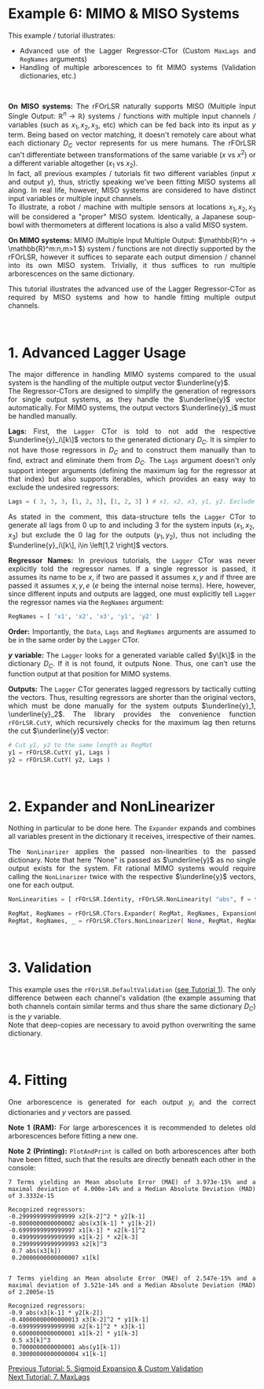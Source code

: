 <div align="justify">

# Example 6: MIMO & MISO Systems

This example / tutorial illustrates:
- Advanced use of the Lagger Regressor-CTor (Custom `MaxLags` and `RegNames` arguments)
- Handling of multiple arborescences to fit MIMO systems (Validation dictionaries, etc.)

<br/>

**On MISO systems:** The rFOrLSR naturally supports MISO (Multiple Input Single Output: $\mathbb{R}^n → \mathbb{R}$) systems / functions with multiple input channels / variables (such as $x_1, x_2,x_3,$ etc) which can be fed back into its input as $y$ term. Being based on vector matching, it doesn't remotely care about what each dictionary $D_C$ vector represents for us mere humans. The rFOrLSR can't differentiate between transformations of the same variable ($x$ vs $x^2$) or a different variable altogether ($x_1$ vs $x_2$).  
In fact, all previous examples / tutorials fit two different variables (input $x$ and output $y$), thus, strictly speaking we've been fitting MISO systems all along. In real life, however, MISO systems are considered to have distinct input variables or multiple input channels.  
To illustrate, a robot / machine with multiple sensors at locations $x_1, x_2, x_3$ will be considered a "proper" MISO system. Identically, a Japanese soup-bowl with thermometers at different locations is also a valid MISO system.

**On MIMO systems:** MIMO (Multiple Input Multiple Output: $\mathbb{R}^n → \mathbb{R}^m:n,m>1 $) system / functions are not directly supported by the rFOrLSR, however it suffices to separate each output dimension / channel into its own MISO system. Trivially, it thus suffices to run multiple arborescences on the same dictionary.

This tutorial illustrates the advanced use of the Lagger Regressor-CTor as required by MISO systems and how to handle fitting multiple output channels.

<br/>

# 1. Advanced Lagger Usage
The major difference in handling MIMO systems compared to the usual system is the handling of the multiple output vector $\underline{y}$.  
The Regressor-CTors are designed to simplify the generation of regressors for single output systems, as they handle the $\underline{y}$ vector automatically. For MIMO systems, the output vectors $\underline{y}_i$ must be handled manually.

**Lags:** First, the `Lagger` CTor is told to not add the respective $\underline{y}_i\[k\]$ vectors to the generated dictionary $D_C$. It is simpler to not have those regressors in $D_C$ and to construct them manually than to find, extract and eliminate them from $D_C$. The `Lags` argument doesn't only support integer arguments (defining the maximum lag for the regressor at that index) but also supports iterables, which provides an easy way to exclude the undesired regressors: 

``` python
Lags = ( 3, 3, 3, [1, 2, 3], [1, 2, 3] ) # x1, x2, x3, y1, y2. Exclude y1[k] and y2[k]
```

As stated in the comment, this data-structure tells the `Lagger` CTor to generate all lags from 0 up to and including 3 for the system inputs ($x_1, x_2, x_3$) but exclude the 0 lag for the outputs ($y_1, y_2$), thus not including the $\underline{y}_i\[k\], i\in \left[1,2 \right]$ vectors.


**Regressor Names:** In previous tutorials, the `Lagger` CTor was never explicitly told the regressor names. If a single regressor is passed, it assumes its name to be $x$, if two are passed it assumes $x,y$ and if three are passed it assumes $x, y, e$ ($e$ being the internal noise terms).
Here, however, since different inputs and outputs are lagged, one must explicitly tell `Lagger` the regressor names via the `RegNames` argument:

``` python
RegNames = [ 'x1', 'x2', 'x3', 'y1', 'y2' ]
```

**Order:** Importantly, the `Data`, `Lags` and `RegNames` arguments are assumed to be in the same order by the `Lagger` CTor.

**$y$ variable:** The `Lagger` looks for a generated variable called $y\[k\]$ in the dictionary $D_C$. If it is not found, it outputs None. Thus, one can't use the function output at that position for MIMO systems.

**Outputs:** The `Lagger` CTor generates lagged regressors by tactically cutting the vectors. Thus, resulting regressors are shorter than the original vectors, which must be done manually for the system outputs $\underline{y}_1, \underline{y}_2$. The library provides the convenience function `rFOrLSR.CutY`, which recursively checks for the maximum lag then returns the cut $\underline{y}$ vector:

``` python
# Cut y1, y2 to the same length as RegMat
y1 = rFOrLSR.CutY( y1, Lags )
y2 = rFOrLSR.CutY( y2, Lags )
```

<br/>

# 2. Expander and NonLinearizer
Nothing in particular to be done here. The `Expander` expands and combines all variables present in the dictionary it receives, irrespective of their names.

The `NonLinarizer` applies the passed non-linearities to the passed dictionary. Note that here "None" is passed as $\underline{y}$ as no single output exists for the system. Fit rational MIMO systems would require calling the `NonLinarizer` twice with the respective $\underline{y}$ vectors, one for each output.

``` python
NonLinearities = [ rFOrLSR.Identity, rFOrLSR.NonLinearity( "abs", f = tor.abs ) ] # List of NonLinearity objects, must start with identity

RegMat, RegNames = rFOrLSR.CTors.Expander( RegMat, RegNames, ExpansionOrder ) # Monomial expand the regressors
RegMat, RegNames, _ = rFOrLSR.CTors.NonLinearizer( None, RegMat, RegNames, NonLinearities ) # add the listed terms to the Regression matrix
```

<br/>

# 3. Validation
This example uses the `rFOrLSR.DefaultValidation` ([see Tutorial 1](https://github.com/Stee-T/rFOrLSR/tree/main/Examples/1_Linear_in_the_Parameters)). The only difference between each channel's validation (the example assuming that both channels contain similar terms and thus share the same dictionary $D_C$) is the $y$ variable.  
Note that deep-copies are necessary to avoid python overwriting the same dictionary.

<br/>

# 4. Fitting
One arborescence is generated for each output $y_i$ and the correct dictionaries and $y$ vectors are passed.  

**Note 1 (RAM):** For large arborescences it is recommended to deletes old arborescences before fitting a new one.

**Note 2 (Printing):** `PlotAndPrint` is called on both arborescences after both have been fitted, such that the results are directly beneath each other in the console:  

```
7 Terms yielding an Mean absolute Error (MAE) of 3.973e-15% and a maximal deviation of 4.000e-14% and a Median Absolute Deviation (MAD) of 3.3332e-15

Recognized regressors:
-0.2999999999999999 x2[k-2]^2 * y2[k-1]
-0.8000000000000002 abs(x3[k-1] * y1[k-2])
-0.6999999999999997 x1[k-1] * x2[k-1]^2
 0.4999999999999999 x1[k-2] * x2[k-3]
 0.29999999999999993 x2[k]^3
 0.7 abs(x3[k])
 0.20000000000000007 x1[k]


7 Terms yielding an Mean absolute Error (MAE) of 2.547e-15% and a maximal deviation of 3.521e-14% and a Median Absolute Deviation (MAD) of 2.2005e-15

Recognized regressors:
-0.9 abs(x3[k-1] * y2[k-2])
-0.40000000000000013 x3[k-2]^2 * y1[k-1]
-0.6999999999999998 x2[k-1]^2 * x3[k-1]
 0.6000000000000001 x1[k-2] * y1[k-3]
 0.5 x3[k]^3
 0.7000000000000001 abs(y1[k-1])
 0.30000000000000004 x1[k-1]
```

[Previous Tutorial: 5. Sigmoid Expansion & Custom Validation](https://github.com/Stee-T/rFOrLSR/tree/main/Examples/5_tanh)  
[Next Tutorial: 7. MaxLags](https://github.com/Stee-T/rFOrLSR/tree/main/Examples/7_MaxLags)
